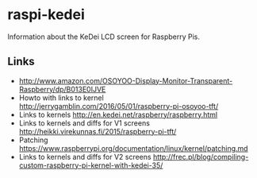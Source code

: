 raspi-kedei
===========

Information about the KeDei LCD screen for Raspberry Pis.

Links
-----
- http://www.amazon.com/OSOYOO-Display-Monitor-Transparent-Raspberry/dp/B013E0IJVE
- Howto with links to kernel  http://jerrygamblin.com/2016/05/01/raspberry-pi-osoyoo-tft/
- Links to kernels http://en.kedei.net/raspberry/raspberry.html
- Links to kernels and diffs for V1 screens http://heikki.virekunnas.fi/2015/raspberry-pi-tft/
- Patching https://www.raspberrypi.org/documentation/linux/kernel/patching.md
- Links to kernels and diffs for V2 screens http://frec.pl/blog/compiling-custom-raspberry-pi-kernel-with-kedei-35/

